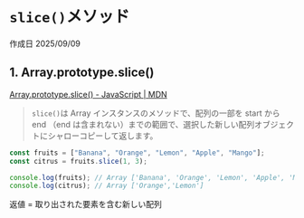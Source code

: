 # `slice()`メソッド

作成日 2025/09/09

## 1. Array.prototype.slice()

[Array.prototype.slice() - JavaScript | MDN](https://developer.mozilla.org/ja/docs/Web/JavaScript/Reference/Global_Objects/Array/slice)

> `slice()`は Array インスタンスのメソッドで、配列の一部を start から end （end は含まれない）までの範囲で、選択した新しい配列オブジェクトにシャローコピーして返します。

```javascript
const fruits = ["Banana", "Orange", "Lemon", "Apple", "Mango"];
const citrus = fruits.slice(1, 3);

console.log(fruits); // Array ['Banana', 'Orange', 'Lemon', 'Apple', 'Mango']
console.log(citrus); // Array ['Orange','Lemon']
```

返値 = 取り出された要素を含む新しい配列
